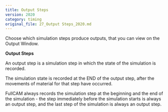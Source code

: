 ```yaml
---
title: Output Steps
version: 2020
category: timing
original_file: 27_Output Steps_2020.md
---
```


Choose which simulation steps produce outputs, that you can view on the
Output Window.

**Output Steps**

An output step is a simulation step in which the state of the simulation
is recorded.

The simulation state is recorded at the END of the output step, after
the movements of material for that step have occurred.

FullCAM always records the simulation step at the beginning and the end
of the simulation - the step immediately before the simulation starts is
always an output step, and the last step of the simulation is always an
output step.
